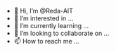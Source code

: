 - 👋 Hi, I’m @Reda-AIT
- 👀 I’m interested in ...
- 🌱 I’m currently learning ...
- 💞️ I’m looking to collaborate on ...
- 📫 How to reach me ...

<!---
Reda-AIT/Reda-AIT is a ✨ special ✨ repository because its `README.md` (this file) appears on your GitHub profile.
You can click the Preview link to take a look at your changes.
--->
